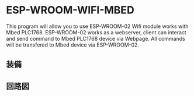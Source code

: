 # ESP-WROOM-WIFI-MBED
This program will allow you to use ESP-WROOM-02 Wifi module works with Mbed PLC1768. 
ESP-WROOM-02 works as a webserver, client can interact and send command to Mbed PLC1768 device via Webpage. 
All commands will be transfered to Mbed device via ESP-WROOM-02.

## 装備





## 回路図


